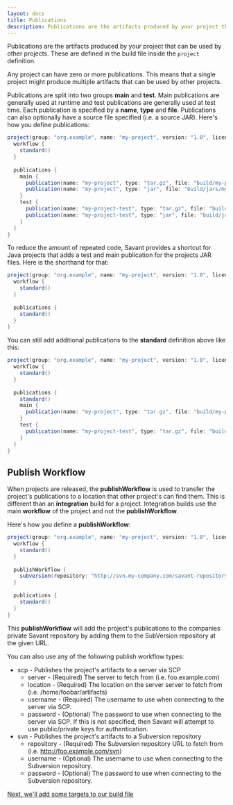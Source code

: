 ```yaml
---
layout: docs
title: Publications
description: Publications are the artifacts produced by your project that can be used by other projects. 
---
```


Publications are the artifacts produced by your project that can be used by other projects. These are defined in the build file inside the `project` definition.

Any project can have zero or more publications. This means that a single project might produce multiple artifacts that can be used by other projects.

Publications are split into two groups **main** and **test**. Main publications are generally used at runtime and test publications are generally used at test time. Each publication is specified by a **name**, **type** and **file**. Publications can also optionally have a source file specified (i.e. a source JAR). Here's how you define publications:

~~~~ groovy
project(group: "org.example", name: "my-project", version: "1.0", licenses: ["ApacheV2_0"]) {
  workflow {
    standard()
  }
  
  publications {
    main {
      publication(name: "my-project", type: "tar.gz", file: "build/my-project.tar.gz")
      publication(name: "my-project", type: "jar", file: "build/jars/my-project-${project.version}.jar", source: "build/jars/my-project-${project.version}-src.jar")
    }
    test {
      publication(name: "my-project-test", type: "tar.gz", file: "build/my-project-test.tar.gz")
      publication(name: "my-project-test", type: "jar", file: "build/jars/my-project-test-${project.version}.jar", source: "build/jars/my-project-test-${project.version}-src.jar")
    }
  }
}
~~~~

To reduce the amount of repeated code, Savant provides a shortcut for Java projects that adds a test and main publication for the projects JAR files. Here is the shorthand for that:

~~~~ groovy
project(group: "org.example", name: "my-project", version: "1.0", licenses: ["ApacheV2_0"]) {
  workflow {
    standard()
  }
  
  publications {
    standard()
  }
}
~~~~

You can still add additional publications to the **standard** definition above like this:

~~~~ groovy
project(group: "org.example", name: "my-project", version: "1.0", licenses: ["ApacheV2_0"]) {
  workflow {
    standard()
  }
  
  publications {
    standard()
    main {
      publication(name: "my-project", type: "tar.gz", file: "build/my-project.tar.gz")
    }
    test {
      publication(name: "my-project-test", type: "tar.gz", file: "build/my-project-test.tar.gz")
    }
  }
}
~~~~

## Publish Workflow

When projects are released, the **publishWorkflow** is used to transfer the project's publications to a location that other project's can find them. This is different than an **integration** build for a project. Integration builds use the main **workflow** of the project and not the **publishWorkflow**.
  
Here's how you define a **publishWorkflow**:

~~~~ groovy
project(group: "org.example", name: "my-project", version: "1.0", licenses: ["ApacheV2_0"]) {
  workflow {
    standard()
  }
  
  publishWorkflow {
    subversion(repository: "http://svn.my-company.com/savant-repository")
  }
  
  publications {
    standard()
  }
}
~~~~

This **publishWorkflow** will add the project's publications to the companies private Savant repository by adding them to the SubVersion repository at the given URL. 

You can also use any of the following publish workflow types:

* scp - Publishes the project's artifacts to a server via SCP
  * server - (Required) The server to fetch from (i.e. foo.example.com)
  * location - (Required) The location on the server server to fetch from (i.e. /home/foobar/artifacts)
  * username - (Required) The username to use when connecting to the server via SCP.
  * password - (Optional) The password to use when connecting to the server via SCP. If this is not specified, then Savant will attempt to use public/private keys for authentication.
* svn - Publishes the project's artifacts to a Subversion repository
  * repository - (Required) The Subversion repository URL to fetch from (i.e. http://foo.example.com/svn)
  * username - (Optional) The username to use when connecting to the Subversion repository.
  * password - (Optional) The password to use when connecting to the Subversion repository.

[Next, we'll add some targets to our build file](targets)
